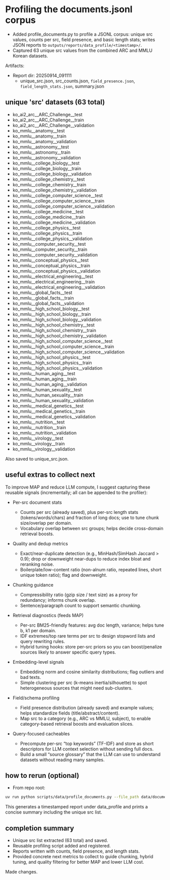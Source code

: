 # Profiling the documents.jsonl corpus

- Added profile_documents.py to profile a JSONL corpus: unique src values, counts per src, field presence, and basic length stats; writes JSON reports to `outputs/reports/data_profile/<timestamp>/`.
- Captured 63 unique src values from the combined ARC and MMLU Korean datasets.

Artifacts:
- Report dir: 20250914_091111
  - unique_src.json, src_counts.json, `field_presence.json`, `field_length_stats.json`, summary.json

## unique 'src' datasets (63 total)

- ko_ai2_arc__ARC_Challenge__test
- ko_ai2_arc__ARC_Challenge__train
- ko_ai2_arc__ARC_Challenge__validation
- ko_mmlu__anatomy__test
- ko_mmlu__anatomy__train
- ko_mmlu__anatomy__validation
- ko_mmlu__astronomy__test
- ko_mmlu__astronomy__train
- ko_mmlu__astronomy__validation
- ko_mmlu__college_biology__test
- ko_mmlu__college_biology__train
- ko_mmlu__college_biology__validation
- ko_mmlu__college_chemistry__test
- ko_mmlu__college_chemistry__train
- ko_mmlu__college_chemistry__validation
- ko_mmlu__college_computer_science__test
- ko_mmlu__college_computer_science__train
- ko_mmlu__college_computer_science__validation
- ko_mmlu__college_medicine__test
- ko_mmlu__college_medicine__train
- ko_mmlu__college_medicine__validation
- ko_mmlu__college_physics__test
- ko_mmlu__college_physics__train
- ko_mmlu__college_physics__validation
- ko_mmlu__computer_security__test
- ko_mmlu__computer_security__train
- ko_mmlu__computer_security__validation
- ko_mmlu__conceptual_physics__test
- ko_mmlu__conceptual_physics__train
- ko_mmlu__conceptual_physics__validation
- ko_mmlu__electrical_engineering__test
- ko_mmlu__electrical_engineering__train
- ko_mmlu__electrical_engineering__validation
- ko_mmlu__global_facts__test
- ko_mmlu__global_facts__train
- ko_mmlu__global_facts__validation
- ko_mmlu__high_school_biology__test
- ko_mmlu__high_school_biology__train
- ko_mmlu__high_school_biology__validation
- ko_mmlu__high_school_chemistry__test
- ko_mmlu__high_school_chemistry__train
- ko_mmlu__high_school_chemistry__validation
- ko_mmlu__high_school_computer_science__test
- ko_mmlu__high_school_computer_science__train
- ko_mmlu__high_school_computer_science__validation
- ko_mmlu__high_school_physics__test
- ko_mmlu__high_school_physics__train
- ko_mmlu__high_school_physics__validation
- ko_mmlu__human_aging__test
- ko_mmlu__human_aging__train
- ko_mmlu__human_aging__validation
- ko_mmlu__human_sexuality__test
- ko_mmlu__human_sexuality__train
- ko_mmlu__human_sexuality__validation
- ko_mmlu__medical_genetics__test
- ko_mmlu__medical_genetics__train
- ko_mmlu__medical_genetics__validation
- ko_mmlu__nutrition__test
- ko_mmlu__nutrition__train
- ko_mmlu__nutrition__validation
- ko_mmlu__virology__test
- ko_mmlu__virology__train
- ko_mmlu__virology__validation

Also saved to unique_src.json.

## useful extras to collect next

To improve MAP and reduce LLM compute, I suggest capturing these reusable signals (incrementally; all can be appended to the profiler):

- Per-src document stats
  - Counts per src (already saved), plus per-src length stats (tokens/words/chars) and fraction of long docs; use to tune chunk size/overlap per domain.
  - Vocabulary overlap between src groups; helps decide cross-domain retrieval boosts.

- Quality and dedup metrics
  - Exact/near-duplicate detection (e.g., MinHash/SimHash Jaccard > 0.9); drop or downweight near-dups to reduce index bloat and reranking noise.
  - Boilerplate/low-content ratio (non-alnum ratio, repeated lines, short unique token ratio); flag and downweight.

- Chunking guidance
  - Compressibility ratio (gzip size / text size) as a proxy for redundancy; informs chunk overlap.
  - Sentence/paragraph count to support semantic chunking.

- Retrieval diagnostics (feeds MAP)
  - Per-src BM25-friendly features: avg doc length, variance; helps tune b, k1 per domain.
  - IDF extremes/top rare terms per src to design stopword lists and query rewriting rules.
  - Hybrid tuning hooks: store per-src priors so you can boost/penalize sources likely to answer specific query types.

- Embedding-level signals
  - Embedding norm and cosine similarity distributions; flag outliers and bad texts.
  - Simple clustering per src (k-means inertia/silhouette) to spot heterogeneous sources that might need sub-clusters.

- Field/schema profiling
  - Field presence distribution (already saved) and example values; helps standardize fields (title/abstract/content).
  - Map src to a category (e.g., ARC vs MMLU, subject), to enable category-based retrieval boosts and evaluation slices.

- Query-focused cacheables
  - Precompute per-src “top keywords” (TF-IDF) and store as short descriptors for LLM context selection without sending full docs.
  - Build a small “source glossary” that the LLM can use to understand datasets without reading many samples.

## how to rerun (optional)

- From repo root:
```bash
uv run python scripts/data/profile_documents.py --file_path data/documents.jsonl
```

This generates a timestamped report under data_profile and prints a concise summary including the unique src list.

## completion summary

- Unique src list extracted (63 total) and saved.
- Reusable profiling script added and registered.
- Reports written with counts, field presence, and length stats.
- Provided concrete next metrics to collect to guide chunking, hybrid tuning, and quality filtering for better MAP and lower LLM cost.

Made changes.